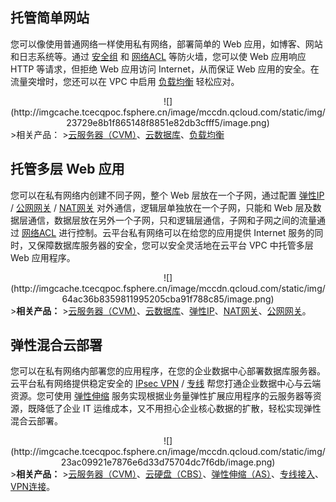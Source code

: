 ##  托管简单网站
您可以像使用普通网络一样使用私有网络，部署简单的 Web 应用，如博客、网站和日志系统等。通过  <a href="/doc/product/213/500" target="_blank">安全组</a> 和 <a href="/doc/product/215/5132" target="_blank">网络ACL</a> 等防火墙，您可以使 Web 应用响应 HTTP 等请求，但拒绝 Web 应用访问 Internet，从而保证 Web 应用的安全。在流量突增时，您还可以在 VPC 中启用 <a href="/doc/product/214/524" target="_blank">负载均衡</a> 轻松应对。
<div style="text-align:center">
![](http://imgcache.tcecqpoc.fsphere.cn/image/mccdn.qcloud.com/static/img/23729e8b1f865148f8851e82db3cfff5/image.png)

</div>
>相关产品：
><a href="/doc/product/213/495" target="_blank">云服务器（CVM）</a>、<a href="/doc/product/236" target="_blank">云数据库</a>、<a href="/doc/product/214/524
" target="_blank">负载均衡</a>

##  托管多层 Web 应用
您可以在私有网络内创建不同子网，整个 Web 层放在一个子网，通过配置 <a href="/doc/product/213/1941" target="_blank">弹性IP</a> / <a href="/doc/product/215/4972" target="_blank">公网网关</a> / <a href="/doc/product/215/4975" target="_blank">NAT网关</a> 对外通信，逻辑层单独放在一个子网，只能和 Web 层及数据层通信，数据层放在另外一个子网，只和逻辑层通信，子网和子网之间的流量通过 <a href="/doc/product/215/5132" target="_blank">网络ACL</a> 进行控制。云平台私有网络可以在给您的应用提供 Internet 服务的同时，又保障数据库服务器的安全，您可以安全灵活地在云平台 VPC 中托管多层 Web 应用程序。
<div style="text-align:center">
![](http://imgcache.tcecqpoc.fsphere.cn/image/mccdn.qcloud.com/static/img/64ac36b8359811995205cba91f788c85/image.png)

</div>
><b>相关产品：</b>
><a href="/doc/product/213/495" target="_blank">云服务器（CVM）</a>、<a href="/doc/product/236/3188" target="_blank">云数据库</a>、<a href="/doc/product/213/1941" target="_blank">弹性IP</a>、<a href="/doc/product/215/4975" target="_blank">NAT网关</a>、<a href="/doc/product/215/4972" target="_blank">公网网关</a>。

##  弹性混合云部署
您可以在私有网络内部署您的应用程序，在您的企业数据中心部署数据库服务器。云平台私有网络提供稳定安全的 <a href="/doc/product/215/4956" target="_blank">IPsec VPN</a> / <a href="/doc/product/215/4976" target="_blank">专线</a> 帮您打通企业数据中心与云端资源。您可使用 <a href="/doc/product/377/3154" target="_blank">弹性伸缩</a> 服务实现根据业务量弹性扩展应用程序的云服务器等资源，既降低了企业 IT 运维成本，又不用担心企业核心数据的扩散，轻松实现弹性混合云部署。
<div style="text-align:center">
![](http://imgcache.tcecqpoc.fsphere.cn/image/mccdn.qcloud.com/static/img/23ac09921e7876e6d33d75704dc7f6db/image.png)

</div>
><b>相关产品：</b>
><a href="/doc/product/213/495" target="_blank">云服务器（CVM）</a>、<a href="/doc/product/362/2345" target="_blank">云硬盘（CBS）</a>、<a href="/doc/product/377/3154" target="_blank">弹性伸缩（AS）</a>、<a href="/doc/product/215/4976" target="_blank">专线接入</a>、<a href="/doc/product/215/4956" target="_blank">VPN连接</a>。
